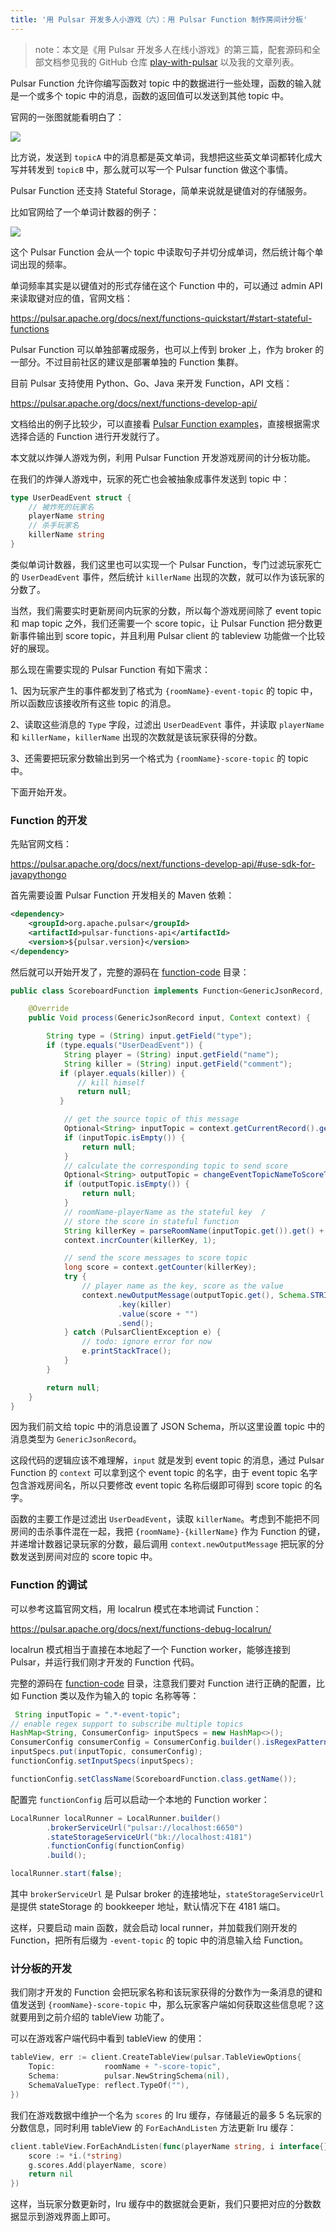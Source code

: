 ```yaml
---
title: '用 Pulsar 开发多人小游戏（六）：用 Pulsar Function 制作房间计分板'
---
```


> note：本文是《用 Pulsar 开发多人在线小游戏》的第三篇，配套源码和全部文档参见我的 GitHub 仓库 [play-with-pulsar](https://github.com/labuladong/play-with-pulsar) 以及我的文章列表。

Pulsar Function 允许你编写函数对 topic 中的数据进行一些处理，函数的输入就是一个或多个 topic 中的消息，函数的返回值可以发送到其他 topic 中。

官网的一张图就能看明白了：

![](https://labuladong.github.io/pictures/pulsar-game/function.jpg)

比方说，发送到 `topicA` 中的消息都是英文单词，我想把这些英文单词都转化成大写并转发到 `topicB` 中，那么就可以写一个 Pulsar function 做这个事情。

Pulsar Function 还支持 Stateful Storage，简单来说就是键值对的存储服务。

比如官网给了一个单词计数器的例子：

![](https://labuladong.github.io/pictures/pulsar-game/function2.png)

这个 Pulsar Function 会从一个 topic 中读取句子并切分成单词，然后统计每个单词出现的频率。

单词频率其实是以键值对的形式存储在这个 Function 中的，可以通过 admin API 来读取键对应的值，官网文档：

https://pulsar.apache.org/docs/next/functions-quickstart/#start-stateful-functions

Pulsar Function 可以单独部署成服务，也可以上传到 broker 上，作为 broker 的一部分。不过目前社区的建议是部署单独的 Function 集群。

目前 Pulsar 支持使用 Python、Go、Java 来开发 Function，API 文档：

https://pulsar.apache.org/docs/next/functions-develop-api/

文档给出的例子比较少，可以直接看 [Pulsar Function examples](https://github.com/apache/pulsar/tree/master/pulsar-functions/java-examples/src/main/java/org/apache/pulsar/functions/api/examples)，直接根据需求选择合适的 Function 进行开发就行了。

本文就以炸弹人游戏为例，利用 Pulsar Function 开发游戏房间的计分板功能。

在我们的炸弹人游戏中，玩家的死亡也会被抽象成事件发送到 topic 中：

```go
type UserDeadEvent struct {
    // 被炸死的玩家名
	playerName string
    // 杀手玩家名
	killerName string
}
```

类似单词计数器，我们这里也可以实现一个 Pulsar Function，专门过滤玩家死亡的 `UserDeadEvent` 事件，然后统计 `killerName` 出现的次数，就可以作为该玩家的分数了。

当然，我们需要实时更新房间内玩家的分数，所以每个游戏房间除了 event topic 和 map topic 之外，我们还需要一个 score topic，让 Pulsar Function 把分数更新事件输出到 score topic，并且利用 Pulsar client 的 tableview 功能做一个比较好的展现。

那么现在需要实现的 Pulsar Function 有如下需求：

1、因为玩家产生的事件都发到了格式为 `{roomName}-event-topic` 的 topic 中，所以函数应该接收所有这些 topic 的消息。

2、读取这些消息的 `Type` 字段，过滤出 `UserDeadEvent` 事件，并读取 `playerName` 和 `killerName`，`killerName` 出现的次数就是该玩家获得的分数。

3、还需要把玩家分数输出到另一个格式为 `{roomName}-score-topic` 的 topic 中。

下面开始开发。

### Function 的开发

先贴官网文档：

https://pulsar.apache.org/docs/next/functions-develop-api/#use-sdk-for-javapythongo

首先需要设置 Pulsar Function 开发相关的 Maven 依赖：

```xml
<dependency>
    <groupId>org.apache.pulsar</groupId>
    <artifactId>pulsar-functions-api</artifactId>
    <version>${pulsar.version}</version>
</dependency>
```

然后就可以开始开发了，完整的源码在 [function-code](https://github.com/labuladong/play-with-pulsar/tree/master/function-code) 目录：

```java
public class ScoreboardFunction implements Function<GenericJsonRecord, Void> {

    @Override
    public Void process(GenericJsonRecord input, Context context) {

        String type = (String) input.getField("type");
        if (type.equals("UserDeadEvent")) {
            String player = (String) input.getField("name");
            String killer = (String) input.getField("comment");
           if (player.equals(killer)) {
               // kill himself
               return null;
           }

            // get the source topic of this message
            Optional<String> inputTopic = context.getCurrentRecord().getTopicName();
            if (inputTopic.isEmpty()) {
                return null;
            }
            // calculate the corresponding topic to send score
            Optional<String> outputTopic = changeEventTopicNameToScoreTopicName(inputTopic.get());
            if (outputTopic.isEmpty()) {
                return null;
            }
            // roomName-playerName as the stateful key  /
            // store the score in stateful function
            String killerKey = parseRoomName(inputTopic.get()).get() + "-" + killer;
            context.incrCounter(killerKey, 1);

            // send the score messages to score topic
            long score = context.getCounter(killerKey);
            try {
                // player name as the key, score as the value
                context.newOutputMessage(outputTopic.get(), Schema.STRING)
                        .key(killer)
                        .value(score + "")
                        .send();
            } catch (PulsarClientException e) {
                // todo: ignore error for now
                e.printStackTrace();
            }
        }

        return null;
    }
}
```

因为我们前文给 topic 中的消息设置了 JSON Schema，所以这里设置 topic 中的消息类型为 `GenericJsonRecord`。

这段代码的逻辑应该不难理解，`input` 就是发到 event topic 的消息，通过 Pulsar Function 的 `context` 可以拿到这个 event topic 的名字，由于 event topic 名字包含游戏房间名，所以只要修改 event topic 名称后缀即可得到 score topic 的名字。

函数的主要工作是过滤出 `UserDeadEvent`，读取 `killerName`。考虑到不能把不同房间的击杀事件混在一起，我把 `{roomName}-{killerName}` 作为 Function 的键，并递增计数器记录玩家的分数，最后调用 `context.newOutputMessage` 把玩家的分数发送到房间对应的 score topic 中。

### Function 的调试

可以参考这篇官网文档，用 localrun 模式在本地调试 Function：

https://pulsar.apache.org/docs/next/functions-debug-localrun/

localrun 模式相当于直接在本地起了一个 Function worker，能够连接到 Pulsar，并运行我们刚才开发的 Function 代码。

完整的源码在 [function-code](https://github.com/labuladong/play-with-pulsar/tree/master/function-code) 目录，注意我们要对 Function 进行正确的配置，比如 Function 类以及作为输入的 topic 名称等等：

```java
 String inputTopic = ".*-event-topic";
// enable regex support to subscribe multiple topics
HashMap<String, ConsumerConfig> inputSpecs = new HashMap<>();
ConsumerConfig consumerConfig = ConsumerConfig.builder().isRegexPattern(true).build();
inputSpecs.put(inputTopic, consumerConfig);
functionConfig.setInputSpecs(inputSpecs);

functionConfig.setClassName(ScoreboardFunction.class.getName());
```

配置完 `functionConfig` 后可以启动一个本地的 Function worker：


```java
LocalRunner localRunner = LocalRunner.builder()
        .brokerServiceUrl("pulsar://localhost:6650")
        .stateStorageServiceUrl("bk://localhost:4181")
        .functionConfig(functionConfig)
        .build();

localRunner.start(false);
```

其中 `brokerServiceUrl` 是 Pulsar broker 的连接地址，`stateStorageServiceUrl` 是提供 stateStorage 的 bookkeeper 地址，默认情况下在 4181 端口。

这样，只要启动 main 函数，就会启动 local runner，并加载我们刚开发的 Function，把所有后缀为 `-event-topic` 的 topic 中的消息输入给 Function。

### 计分板的开发

我们刚才开发的 Function 会把玩家名称和该玩家获得的分数作为一条消息的键和值发送到 `{roomName}-score-topic` 中，那么玩家客户端如何获取这些信息呢？这就要用到之前介绍的 tableView 功能了。

可以在游戏客户端代码中看到 tableView 的使用：

```go
tableView, err := client.CreateTableView(pulsar.TableViewOptions{
    Topic:           roomName + "-score-topic",
    Schema:          pulsar.NewStringSchema(nil),
    SchemaValueType: reflect.TypeOf(""),
})
```

我们在游戏数据中维护一个名为 `scores` 的 lru 缓存，存储最近的最多 5 名玩家的分数信息，同时利用 tableView 的 `ForEachAndListen` 方法更新 lru 缓存：

```go
client.tableView.ForEachAndListen(func(playerName string, i interface{}) error {
    score := *i.(*string)
    g.scores.Add(playerName, score)
    return nil
})
```

这样，当玩家分数更新时，lru 缓存中的数据就会更新，我们只要把对应的分数数据显示到游戏界面上即可。